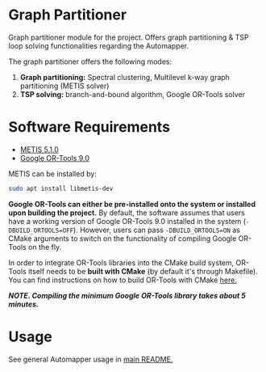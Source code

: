 # Graph Partitioner
Graph partitioner module for the project. Offers graph partitioning & TSP loop solving functionalities regarding the Automapper.

The graph partitioner offers the following modes:
1. **Graph partitioning:** Spectral clustering, Multilevel k-way graph partitioning (METIS solver)
2. **TSP solving:** branch-and-bound algorithm, Google OR-Tools solver

# Software Requirements
- [METIS 5.1.0](http://glaros.dtc.umn.edu/gkhome/metis/metis/overview)
- [Google OR-Tools 9.0](https://github.com/google/or-tools/releases/tag/v9.0)

METIS can be installed by:
```bash
sudo apt install libmetis-dev
```

**Google OR-Tools can either be pre-installed onto the system or installed upon building the project.** By default, the software assumes that users have a working version of Google OR-Tools 9.0 installed in the system (`-DBUILD_ORTOOLS=OFF`). However, users can pass `-DBUILD_ORTOOLS=ON` as CMake arguments to switch on the functionality of compiling Google OR-Tools on the fly. 

In order to integrate OR-Tools libraries into the CMake build system, OR-Tools itself needs to be **built with CMake** (by default it's through Makefile). You can find instructions on how to build OR-Tools with CMake [here.](https://github.com/google/or-tools/tree/v9.0/cmake)

***NOTE. Compiling the minimum Google OR-Tools library takes about 5 minutes.***

# Usage
See general Automapper usage in [main README.](https://github.com/mlab-upenn/ISP2021-cad2cav/blob/main/README.md)
